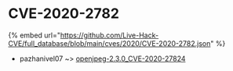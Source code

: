 # CVE-2020-2782
{% embed url="https://github.com/Live-Hack-CVE/full_database/blob/main/cves/2020/CVE-2020-2782.json" %}

* pazhanivel07 ~> [openjpeg-2.3.0_CVE-2020-27824](https://www.alice-snow.ru/2020/database/cve-2020-2782/openjpeg-2.3.0_cve-2020-27824-pazhanivel07)